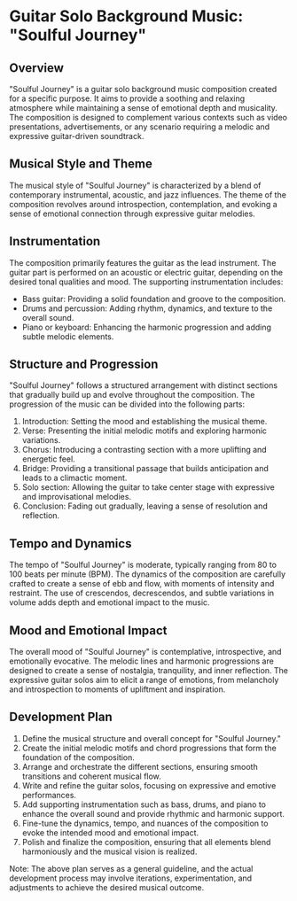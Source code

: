 # Guitar Solo Background Music: "Soulful Journey"

## Overview

"Soulful Journey" is a guitar solo background music composition created for a specific purpose. It aims to provide a soothing and relaxing atmosphere while maintaining a sense of emotional depth and musicality. The composition is designed to complement various contexts such as video presentations, advertisements, or any scenario requiring a melodic and expressive guitar-driven soundtrack.

## Musical Style and Theme

The musical style of "Soulful Journey" is characterized by a blend of contemporary instrumental, acoustic, and jazz influences. The theme of the composition revolves around introspection, contemplation, and evoking a sense of emotional connection through expressive guitar melodies.

## Instrumentation

The composition primarily features the guitar as the lead instrument. The guitar part is performed on an acoustic or electric guitar, depending on the desired tonal qualities and mood. The supporting instrumentation includes:

- Bass guitar: Providing a solid foundation and groove to the composition.
- Drums and percussion: Adding rhythm, dynamics, and texture to the overall sound.
- Piano or keyboard: Enhancing the harmonic progression and adding subtle melodic elements.

## Structure and Progression

"Soulful Journey" follows a structured arrangement with distinct sections that gradually build up and evolve throughout the composition. The progression of the music can be divided into the following parts:

1. Introduction: Setting the mood and establishing the musical theme.
2. Verse: Presenting the initial melodic motifs and exploring harmonic variations.
3. Chorus: Introducing a contrasting section with a more uplifting and energetic feel.
4. Bridge: Providing a transitional passage that builds anticipation and leads to a climactic moment.
5. Solo section: Allowing the guitar to take center stage with expressive and improvisational melodies.
6. Conclusion: Fading out gradually, leaving a sense of resolution and reflection.

## Tempo and Dynamics

The tempo of "Soulful Journey" is moderate, typically ranging from 80 to 100 beats per minute (BPM). The dynamics of the composition are carefully crafted to create a sense of ebb and flow, with moments of intensity and restraint. The use of crescendos, decrescendos, and subtle variations in volume adds depth and emotional impact to the music.

## Mood and Emotional Impact

The overall mood of "Soulful Journey" is contemplative, introspective, and emotionally evocative. The melodic lines and harmonic progressions are designed to create a sense of nostalgia, tranquility, and inner reflection. The expressive guitar solos aim to elicit a range of emotions, from melancholy and introspection to moments of upliftment and inspiration.

## Development Plan

1. Define the musical structure and overall concept for "Soulful Journey."
2. Create the initial melodic motifs and chord progressions that form the foundation of the composition.
3. Arrange and orchestrate the different sections, ensuring smooth transitions and coherent musical flow.
4. Write and refine the guitar solos, focusing on expressive and emotive performances.
5. Add supporting instrumentation such as bass, drums, and piano to enhance the overall sound and provide rhythmic and harmonic support.
6. Fine-tune the dynamics, tempo, and nuances of the composition to evoke the intended mood and emotional impact.
7. Polish and finalize the composition, ensuring that all elements blend harmoniously and the musical vision is realized.

Note: The above plan serves as a general guideline, and the actual development process may involve iterations, experimentation, and adjustments to achieve the desired musical outcome.
